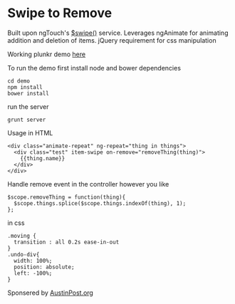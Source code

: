 Swipe to Remove
============

Built upon ngTouch's <a href="https://docs.angularjs.org/api/ngTouch/service/$swipe">$swipe()</a> service.
Leverages ngAnimate for animating addition and deletion of items.
jQuery requirement for css manipulation

Working plunkr demo <a href="http://plnkr.co/edit/5ezZJ3yFFWVQWypAgC4h?p=preview">here<a/>

To run the demo first install node and bower dependencies
```
cd demo
npm install
bower install
```
run the server
```
grunt server
```

Usage
in HTML
```
<div class="animate-repeat" ng-repeat="thing in things">
  <div class="test" item-swipe on-remove="removeThing(thing)">
    {{thing.name}}
  </div>
</div>
```

Handle remove event in the controller however you like
```
$scope.removeThing = function(thing){
  $scope.things.splice($scope.things.indexOf(thing), 1);
};
```

in css

```
.moving {
  transition : all 0.2s ease-in-out
}
.undo-div{
  width: 100%;
  position: absolute;
  left: -100%;
}
```

Sponsered by <a href="http://www.austinpost.org">AustinPost.org</a>
